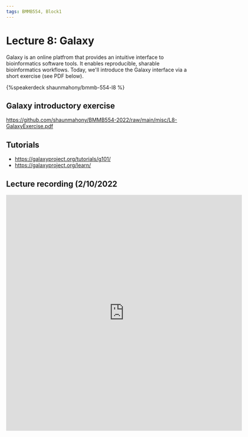 ```yaml
---
tags: BMMB554, Block1
---
```


# Lecture 8: Galaxy

Galaxy is an online platfrom that provides an intuitive interface to bioinformatics software tools. It enables reproducible, sharable bioinformatics workflows. Today, we'll introduce the Galaxy interface via a short exercise (see PDF below).

{%speakerdeck shaunmahony/bmmb-554-l8 %}

## Galaxy introductory exercise

https://github.com/shaunmahony/BMMB554-2022/raw/main/misc/L8-GalaxyExercise.pdf

## Tutorials
* https://galaxyproject.org/tutorials/g101/
* https://galaxyproject.org/learn/


## Lecture recording (2/10/2022

<iframe id="kaltura_player" src="https://cdnapisec.kaltura.com/p/2356971/sp/235697100/embedIframeJs/uiconf_id/41416911/partner_id/2356971?iframeembed=true&playerId=kaltura_player&entry_id=1_urprmk7t&flashvars[streamerType]=auto&amp;flashvars[localizationCode]=en&amp;flashvars[leadWithHTML5]=true&amp;flashvars[sideBarContainer.plugin]=true&amp;flashvars[sideBarContainer.position]=left&amp;flashvars[sideBarContainer.clickToClose]=true&amp;flashvars[chapters.plugin]=true&amp;flashvars[chapters.layout]=vertical&amp;flashvars[chapters.thumbnailRotator]=false&amp;flashvars[streamSelector.plugin]=true&amp;flashvars[EmbedPlayer.SpinnerTarget]=videoHolder&amp;flashvars[dualScreen.plugin]=true&amp;flashvars[hotspots.plugin]=1&amp;flashvars[Kaltura.addCrossoriginToIframe]=true&amp;&wid=1_ozg4crqs" width="640" height="640" allowfullscreen webkitallowfullscreen mozAllowFullScreen allow="autoplay *; fullscreen *; encrypted-media *" sandbox="allow-forms allow-same-origin allow-scripts allow-top-navigation allow-pointer-lock allow-popups allow-modals allow-orientation-lock allow-popups-to-escape-sandbox allow-presentation allow-top-navigation-by-user-activation" frameborder="0" title="Kaltura Player"></iframe>